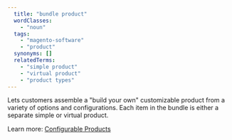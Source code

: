 ```yaml
---
  title: "bundle product"
  wordClasses:
    - "noun"
  tags:
    - "magento-software"
    - "product"
  synonyms: []
  relatedTerms:
    - "simple product"
    - "virtual product"
    - "product types"
---
```

Lets customers assemble a "build your own" customizable product from a variety of options and configurations. Each item in the bundle is either a separate simple or virtual product.

Learn more: [Configurable Products](https://docs.magento.com/m2/ee/user_guide/catalog/product-create-configurable.html)
